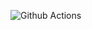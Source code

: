 ![Github Actions](https://github.com/BananfonBan/hexlet_pytest/actions/workflows/Hello%20World.yml/badge.svg)